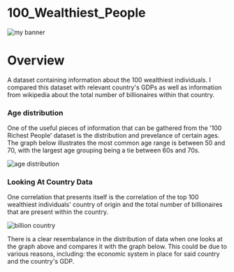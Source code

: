 # 100_Wealthiest_People
<img src='https://user-images.githubusercontent.com/47340620/202580305-e7137a1b-e280-42b6-a99a-6ebde735be1d.jpg' alt='my
banner'>
<h1><b>Overview</b></h1>
<p>A dataset containing information about the 100 wealthiest individuals. I compared this dataset with relevant country's 
GDPs as well as information from wikipedia about the total number of billionaires within that country.</p>

<h3><b>Age distribution</b></h3>
<p>One of the useful pieces of information that can be gathered from the '100 Richest People' dataset is the distribution and prevelance of certain ages. The graph below illustrates the most common age range is between 50 and 70, with the largest age grouping being a tie between 60s and 70s.</p>
<img src='https://user-images.githubusercontent.com/47340620/202586313-ae8a3c98-a1c5-4281-b991-f5ab65e932d3.png' alt='age distribution'>

<h3><b>Looking At Country Data</b></h3>
<p>One correlation that presents itself is the correlation of the top 100 wealthiest individuals' country of origin and the total number of billionaires that are present within the country.</p>
<img src='https://user-images.githubusercontent.com/47340620/203139328-6ada394b-be9e-4bf0-8ed7-f6ebaac420ea.png' alt='billion country'>
<p>There is a clear resembalance in the distribution of data when one looks at the graph above and compares it with the graph below. This could be due to various reasons, including: the economic system in place for said country and the country's GDP.</p>
<img src='
